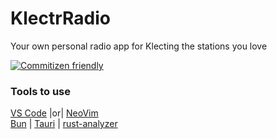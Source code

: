 # KlectrRadio
Your own personal radio app for Klecting the stations you love 

[![Commitizen friendly](https://img.shields.io/badge/commitizen-friendly-brightgreen.svg)](http://commitizen.github.io/cz-cli/)


### Tools to use
[VS Code](https://code.visualstudio.com/) |or| [NeoVim](https://neovim.io/)\
[Bun](https://bun.sh/) | [Tauri](https://marketplace.visualstudio.com/items?itemName=tauri-apps.tauri-vscode) | [rust-analyzer](https://marketplace.visualstudio.com/items?itemName=rust-lang.rust-analyzer)
